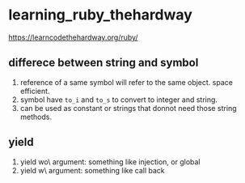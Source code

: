 # learning_ruby_thehardway
https://learncodethehardway.org/ruby/

## differece between string and symbol
1. reference of a same symbol will refer to the same object. space efficient.
2. symbol have `to_i` and `to_s` to convert to integer and string.
3. can be used as constant or strings that donnot need those string methods.

## yield
1. yield wo\ argument: something like injection, or global
2. yield w\ argument: something like call back